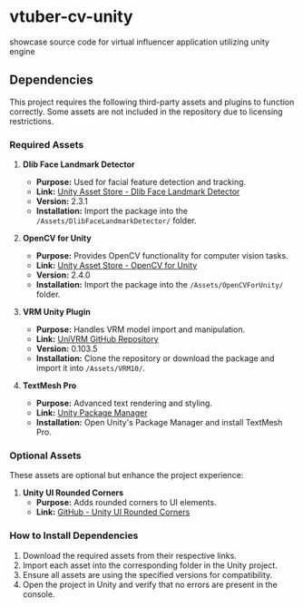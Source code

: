 # vtuber-cv-unity
showcase source code for virtual influencer application utilizing unity engine

## Dependencies

This project requires the following third-party assets and plugins to function correctly. Some assets are not included in the repository due to licensing restrictions.

### Required Assets

1. **Dlib Face Landmark Detector**
   - **Purpose:** Used for facial feature detection and tracking.
   - **Link:** [Unity Asset Store - Dlib Face Landmark Detector](https://assetstore.unity.com/packages/tools/ai/dlib-face-landmark-detector-123456)
   - **Version:** 2.3.1
   - **Installation:** Import the package into the `/Assets/DlibFaceLandmarkDetector/` folder.

2. **OpenCV for Unity**
   - **Purpose:** Provides OpenCV functionality for computer vision tasks.
   - **Link:** [Unity Asset Store - OpenCV for Unity](https://assetstore.unity.com/packages/tools/ai/opencv-for-unity-123456)
   - **Version:** 2.4.0
   - **Installation:** Import the package into the `/Assets/OpenCVForUnity/` folder.

3. **VRM Unity Plugin**
   - **Purpose:** Handles VRM model import and manipulation.
   - **Link:** [UniVRM GitHub Repository](https://github.com/vrm-c/UniVRM)
   - **Version:** 0.103.5
   - **Installation:** Clone the repository or download the package and import it into `/Assets/VRM10/`.

4. **TextMesh Pro**
   - **Purpose:** Advanced text rendering and styling.
   - **Link:** [Unity Package Manager](https://docs.unity3d.com/Packages/com.unity.textmeshpro@latest)
   - **Installation:** Open Unity's Package Manager and install TextMesh Pro.

### Optional Assets
These assets are optional but enhance the project experience:
1. **Unity UI Rounded Corners**
   - **Purpose:** Adds rounded corners to UI elements.
   - **Link:** [GitHub - Unity UI Rounded Corners](https://github.com/some-user/ui-rounded-corners)

### How to Install Dependencies

1. Download the required assets from their respective links.
2. Import each asset into the corresponding folder in the Unity project.
3. Ensure all assets are using the specified versions for compatibility.
4. Open the project in Unity and verify that no errors are present in the console.
